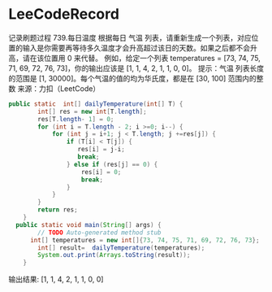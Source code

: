 # LeeCodeRecord
记录刷题过程
739.每日温度
根据每日 气温 列表，请重新生成一个列表，对应位置的输入是你需要再等待多久温度才会升高超过该日的天数。如果之后都不会升高，请在该位置用 0 来代替。
例如，给定一个列表 temperatures = [73, 74, 75, 71, 69, 72, 76, 73]，你的输出应该是 [1, 1, 4, 2, 1, 1, 0, 0]。
提示：气温 列表长度的范围是 [1, 30000]。每个气温的值的均为华氏度，都是在 [30, 100] 范围内的整数
来源：力扣（LeetCode）
```java
public static  int[] dailyTemperature(int[] T) {
		int[] res = new int[T.length];
		res[T.length- 1] = 0;
		for (int i = T.length - 2; i >=0; i--) {
			for (int j = i+1; j < T.length; j +=res[j]) {
				if (T[i] < T[j]) {
				   res[i] = j-i;
				   break;
				} else if (res[j] == 0) {
					res[i] = 0;
					break;
				}
			}
		}
		return res;
	}
  public static void main(String[] args) {
		// TODO Auto-generated method stub
	  int[]	temperatures = new int[]{73, 74, 75, 71, 69, 72, 76, 73};
		int[] result=  dailyTemperature(temperatures);
		System.out.print(Arrays.toString(result));
	}
```
输出结果:
[1, 1, 4, 2, 1, 1, 0, 0]
